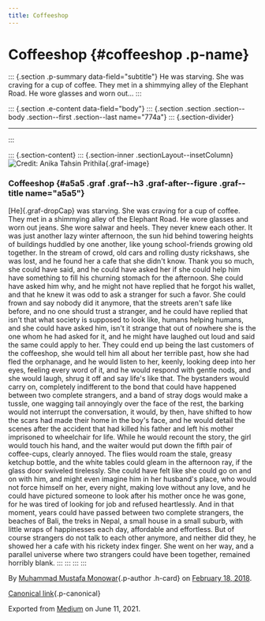 ```yaml
---
title: Coffeeshop
---
```


Coffeeshop {#coffeeshop .p-name}
==========

::: {.section .p-summary data-field="subtitle"}
He was starving. She was craving for a cup of coffee. They met in a
shimmying alley of the Elephant Road. He wore glasses and worn out...
:::

::: {.section .e-content data-field="body"}
::: {.section .section .section--body .section--first .section--last name="774a"}
::: {.section-divider}

------------------------------------------------------------------------
:::

::: {.section-content}
::: {.section-inner .sectionLayout--insetColumn}
![Credit: Anika
Tahsin Prithila](https://cdn-images-1.medium.com/max/800/1*MJZN4fFO6IKizCtRFsEVdQ.jpeg){.graf-image}

### Coffeeshop {#a5a5 .graf .graf--h3 .graf-after--figure .graf--title name="a5a5"}

[He]{.graf-dropCap} was starving. She was craving for a cup of coffee.
They met in a shimmying alley of the Elephant Road. He wore glasses and
worn out jeans. She wore salwar and heels. They never knew each other.
It was just another lazy winter afternoon, the sun hid behind towering
heights of buildings huddled by one another, like young school-friends
growing old together. In the stream of crowd, old cars and rolling dusty
rickshaws, she was lost, and he found her a cafe that she didn't know.
Thank you so much, she could have said, and he could have asked her if
she could help him have something to fill his churning stomach for the
afternoon. She could have asked him why, and he might not have replied
that he forgot his wallet, and that he knew it was odd to ask a stranger
for such a favor. She could frown and say nobody did it anymore, that
the streets aren't safe like before, and no one should trust a stranger,
and he could have replied that isn't that what society is supposed to
look like, humans helping humans, and she could have asked him, isn't it
strange that out of nowhere she is the one whom he had asked for it, and
he might have laughed out loud and said the same could apply to her.
They could end up being the last customers of the coffeeshop, she would
tell him all about her terrible past, how she had fled the orphanage,
and he would listen to her, keenly, looking deep into her eyes, feeling
every word of it, and he would respond with gentle nods, and she would
laugh, shrug it off and say life's like that. The bystanders would carry
on, completely indifferent to the bond that could have happened between
two complete strangers, and a band of stray dogs would make a tussle,
one wagging tail annoyingly over the face of the rest, the barking would
not interrupt the conversation, it would, by then, have shifted to how
the scars had made their home in the boy's face, and he would detail the
scenes after the accident that had killed his father and left his mother
imprisoned to wheelchair for life. While he would recount the story, the
girl would touch his hand, and the waiter would put down the fifth pair
of coffee-cups, clearly annoyed. The flies would roam the stale, greasy
ketchup bottle, and the white tables could gleam in the afternoon ray,
if the glass door swiveled tirelessly. She could have felt like she
could go on and on with him, and might even imagine him in her husband's
place, who would not force himself on her, every night, making love
without any love, and he could have pictured someone to look after his
mother once he was gone, for he was tired of looking for job and refused
heartlessly. And in that moment, years could have passed between two
complete strangers, the beaches of Bali, the treks in Nepal, a small
house in a small suburb, with little wraps of happinesses each day,
affordable and effortless. But of course strangers do not talk to each
other anymore, and neither did they, he showed her a cafe with his
rickety index finger. She went on her way, and a parallel universe where
two strangers could have been together, remained horribly blank.
:::
:::
:::
:::

By [Muhammad Mustafa Monowar](https://medium.com/@mmmonowar){.p-author
.h-card} on [February 18, 2018](https://medium.com/p/1a3e98ccf1bc).

[Canonical
link](https://medium.com/@mmmonowar/coffeeshop-1a3e98ccf1bc){.p-canonical}

Exported from [Medium](https://medium.com) on June 11, 2021.
